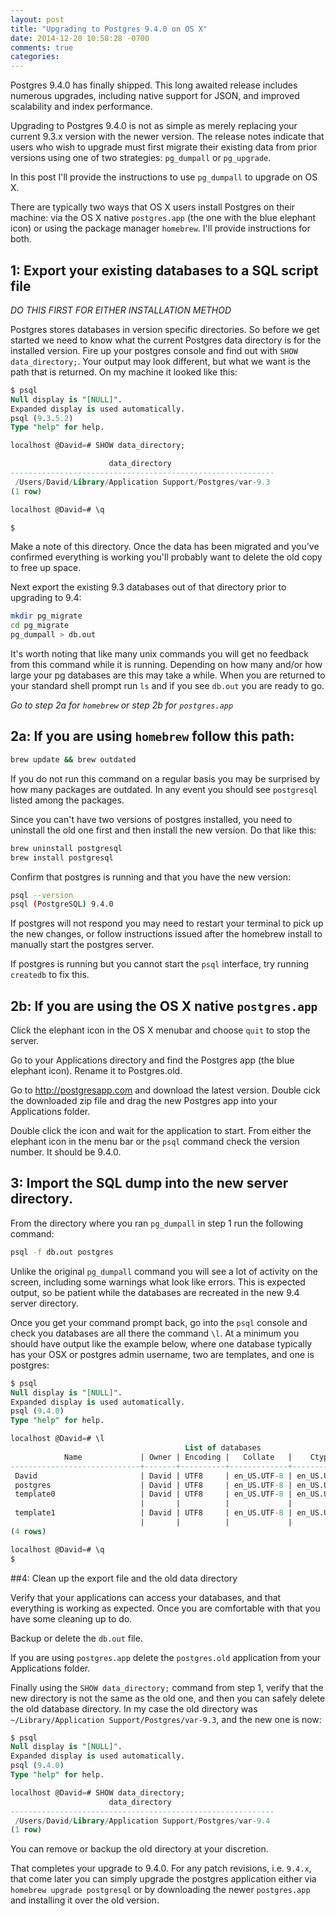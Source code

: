 ```yaml
---
layout: post
title: "Upgrading to Postgres 9.4.0 on OS X"
date: 2014-12-20 10:58:28 -0700
comments: true
categories: 
---
```

Postgres 9.4.0 has finally shipped. This long awaited release includes numerous upgrades, 
including native support for JSON, and improved scalability and index performance.

Upgrading to Postgres 9.4.0 is not as simple as merely replacing your current 9.3.x version with the newer
version. The release notes indicate that users who wish to upgrade must first migrate their existing data
from prior versions using one of two strategies: `pg_dumpall` or `pg_upgrade`.

In this post I'll provide the instructions to use `pg_dumpall` to upgrade on OS X.

There are typically two ways that OS X users install Postgres on their machine: via
the OS X native `postgres.app` (the one with the blue elephant icon) or using the package manager `homebrew`.
I'll provide instructions for both.

## 1: Export your existing databases to a SQL script file

_DO THIS FIRST FOR EITHER INSTALLATION METHOD_

Postgres stores databases in version specific directories.  So before we get started we need to know what 
the current Postgres data directory is for the installed version.  Fire up your postgres console
and find out with `SHOW data_directory;`.  Your output may look different, but what we want is the path that
is returned.  On my machine it looked like this:

``` sql Using psql to locate the data directory
$ psql
Null display is "[NULL]".
Expanded display is used automatically.
psql (9.3.5.2)
Type "help" for help.

localhost @David=# SHOW data_directory;

                      data_directory
-----------------------------------------------------------
 /Users/David/Library/Application Support/Postgres/var-9.3
(1 row)

localhost @David=# \q

$
```
Make a note of this directory.  Once the data has been migrated and you've confirmed everything is
working you'll probably want to delete the old copy to free up space.

Next export the existing 9.3 databases out of that directory prior to upgrading to 9.4:

``` bash Using pg_dumpall to create a single SQL script file for migration to 9.4
mkdir pg_migrate
cd pg_migrate
pg_dumpall > db.out
``` 
It's worth noting that like many unix commands you will get no feedback from this command while it is running.
Depending on how many and/or how large your pg databases are this may take a while.  When you are returned to 
your standard shell prompt run `ls` and if you see `db.out` you are ready to go.

_Go to step 2a for `homebrew` or step 2b for `postgres.app`_

## 2a: If you are using `homebrew` follow this path:

``` bash 
brew update && brew outdated
```
If you do not run this command on a regular basis you may be surprised by how many packages are 
outdated. In any event you should see `postgresql` listed among the packages.

Since you can't have two versions of postgres installed, you need to uninstall the old one first and then 
install the new version.  Do that like this:

``` bash
brew uninstall postgresql
brew install postgresql
```

Confirm that postgres is running and that you have the new version:
```bash
psql --version
psql (PostgreSQL) 9.4.0
```
If postgres will not respond you may need to restart your terminal to pick up the new changes, or follow
instructions issued after the homebrew install to manually start the postgres server.

If postgres is running but you cannot start the `psql` interface, try running `createdb` to fix this.

## 2b: If you are using the OS X native `postgres.app` 

Click the elephant icon in the OS X menubar and choose `quit` to stop the server.

Go to your Applications directory and find the Postgres app (the blue elephant icon). Rename it to
Postgres.old.

Go to http://postgresapp.com and download the latest version.  Double cick the downloaded zip file and drag
the new Postgres app into your Applications folder.

Double click the icon and wait for the application to start.  From either the elephant icon in the menu bar
or the `psql` command check the version number. It should be 9.4.0.

## 3: Import the SQL dump into the new server directory.

From the directory where you ran `pg_dumpall` in step 1 run the following command:

```bash
psql -f db.out postgres
```

Unlike the original `pg_dumpall` command you will see a lot of activity on the screen, including some warnings
what look like errors.  This is expected output, so be patient while the databases are recreated in the new 9.4
server directory.  

Once you get your command prompt back, go into the `psql` console and check you databases are all there the 
command `\l`. At a minimum you should have output like the example below, where one database typically has
your OSX or postgres admin username, two are templates, and one is postgres:

``` sql
$ psql
Null display is "[NULL]".
Expanded display is used automatically.
psql (9.4.0)
Type "help" for help.

localhost @David=# \l
                                       List of databases
            Name             | Owner | Encoding |   Collate   |    Ctype    | Access privileges
-----------------------------+-------+----------+-------------+-------------+-------------------
 David                       | David | UTF8     | en_US.UTF-8 | en_US.UTF-8 |
 postgres                    | David | UTF8     | en_US.UTF-8 | en_US.UTF-8 |
 template0                   | David | UTF8     | en_US.UTF-8 | en_US.UTF-8 | =c/David         +
                             |       |          |             |             | David=CTc/David
 template1                   | David | UTF8     | en_US.UTF-8 | en_US.UTF-8 | David=CTc/David  +
                             |       |          |             |             | =c/David
(4 rows)

localhost @David=# \q
$
```


##4: Clean up the export file and the old data directory

Verify that your applications can access your databases, and that everything is working as expected.
Once you are comfortable with that you have some cleaning up to do.

Backup or delete the `db.out` file.

If you are using `postgres.app` delete the `postgres.old` application from your Applications folder.

Finally using the `SHOW data_directory;` command from step 1, verify that the new directory is not the same
as the old one, and then you can safely delete the old database directory.  In my case the old directory was
`~/Library/Application Support/Postgres/var-9.3`, and the new one is now:

```sql
$ psql
Null display is "[NULL]".
Expanded display is used automatically.
psql (9.4.0)
Type "help" for help.

localhost @David=# SHOW data_directory;
                      data_directory
-----------------------------------------------------------
 /Users/David/Library/Application Support/Postgres/var-9.4
(1 row)
```

You can remove or backup the old directory at your discretion.

That completes your upgrade to 9.4.0.  For any patch revisions, i.e. `9.4.x`, that come later you can simply upgrade
the postgres application either via `homebrew upgrade postgresql` or by downloading the newer `postgres.app` and
installing it over the old version.

